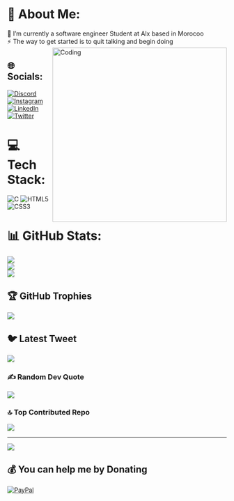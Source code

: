# 💫 About Me:
🌱 I’m currently a software engineer Student at Alx based in Morocoo<br>⚡ The way to get started is to quit talking and begin doing
<img align="right" alt="Coding" width="400" src="https://i.giphy.com/media/qgQUggAC3Pfv687qPC/giphy.webp">

## 🌐 Socials:
[![Discord](https://img.shields.io/badge/Discord-%237289DA.svg?logo=discord&logoColor=white)](https://discord.gg/Othmane#6495) [![Instagram](https://img.shields.io/badge/Instagram-%23E4405F.svg?logo=Instagram&logoColor=white)](https://instagram.com/othmane_gassab) [![LinkedIn](https://img.shields.io/badge/LinkedIn-%230077B5.svg?logo=linkedin&logoColor=white)](https://linkedin.com/in/https://www.linkedin.com/in/gassab-othmane-662b4623a/) [![Twitter](https://img.shields.io/badge/Twitter-%231DA1F2.svg?logo=Twitter&logoColor=white)](https://twitter.com/Othmane_Gassab) 

# 💻 Tech Stack:
![C](https://img.shields.io/badge/c-%2300599C.svg?style=for-the-badge&logo=c&logoColor=white) ![HTML5](https://img.shields.io/badge/html5-%23E34F26.svg?style=for-the-badge&logo=html5&logoColor=white) ![CSS3](https://img.shields.io/badge/css3-%231572B6.svg?style=for-the-badge&logo=css3&logoColor=white)
# 📊 GitHub Stats:
![](https://github-readme-stats.vercel.app/api?username=Othmaneg1&theme=bear&hide_border=false&include_all_commits=false&count_private=false)<br/>
![](https://github-readme-streak-stats.herokuapp.com/?user=Othmaneg1&theme=bear&hide_border=false)<br/>
![](https://github-readme-stats.vercel.app/api/top-langs/?username=Othmaneg1&theme=bear&hide_border=false&include_all_commits=false&count_private=false&layout=compact)

## 🏆 GitHub Trophies
![](https://github-profile-trophy.vercel.app/?username=Othmaneg1&theme=nord&no-frame=true&no-bg=true&margin-w=4)

## 🐦 Latest Tweet
[![](https://gtce.itsvg.in/api?username=Othmane_Gassab)](https://github.com/VishwaGauravIn/github-twitter-card-embed)

### ✍️ Random Dev Quote
![](https://quotes-github-readme.vercel.app/api?type=horizontal&theme=radical)

### 🔝 Top Contributed Repo
![](https://github-contributor-stats.vercel.app/api?username=Othmaneg1&limit=5&theme=dracula&combine_all_yearly_contributions=true)

---
[![](https://visitcount.itsvg.in/api?id=Othmaneg1&icon=0&color=0)](https://visitcount.itsvg.in)

  ## 💰 You can help me by Donating
  [![PayPal](https://img.shields.io/badge/PayPal-00457C?style=for-the-badge&logo=paypal&logoColor=white)](https://paypal.me/paypal.me/GassabOthmane) 

  
<!-- Proudly created with GPRM ( https://gprm.itsvg.in ) -->
